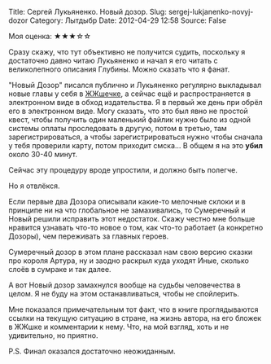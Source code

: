Title: Сергей Лукьяненко. Новый дозор.
Slug: sergej-lukjanenko-novyj-dozor
Category: Лытдыбр
Date: 2012-04-29 12:58
Source: False

Моя оценка: ★★★☆☆


Сразу скажу, что тут объективно не получится судить, поскольку я достаточно давно читаю Лукьяненко и начал я его читать с великолепного описания Глубины. Можно сказать что я фанат.

"Новый Дозор" писался публично и Лукьяненко регулярно выкладывал новые главы у себя в [ЖЖшечке](http://dr-piliulkin.livejournal.com/), а сейчас ещё и распространяется в электронном виде в обход издательства. Я в первый же день при обрёл его в электронном виде. Могу сказать, что это был явно не простой квест, чтобы получить один маленький файлик нужно было из одной системы оплаты проследовать в другую, потом в третью, там зарегистрироваться, а чтобы зарегистрироваться нужно чтобы сначала у тебя проверили карту, потом приходит смска... В общем я на это **убил** около 30-40 минут.

Сейчас эту процедуру вроде упростили, и должно быть полегче.

Но я отвлёкся.

Если первые два Дозора описывали какие-то мелочные склоки и в принципе ни на что глобальное не замахивались, то Сумеречный и Новый решили исправить этот недостаток. Скажу честно мне больше нравится узнавать что-то новое о том, как что-то работает (а конкретно Дозоры), чем переживать за главных героев.

Сумеречный дозор в этом плане рассказал нам свою версию сказки про короля Артура, ну и заодно раскрыл куда уходят Иные, сколько слоёв в сумраке и так далее.

А вот Новый дозор замахнулся вообще на судьбы человечества в целом. Я не буду на этом останавливаться, чтобы не спойлерить.

Мне показался примечательным тот факт, что в книге проглядываются ссылки на текущую ситуацию в стране, на жизнь автора, на его бложек в ЖЖшке и комментарии к нему. Что, на мой взгляд, хоть и не удивительно, но приятно.

P.S. Финал оказался достаточно неожиданным.
